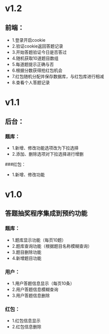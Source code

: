 v1.2
===============
## 前端：

 + 1.登录开启cookie
 + 2.验证cookie返回答题记录 
 + 3.开始答题验证今日是否答过
 + 4.随机获取10道题目数组
 + 5.每道题提示正确与否
 + 6.根据分数获得抢红包机会
 + 7.红包随机分配并保存数据库，与红包库进行相减
 + 8.查看个人答题记录

v1.1
===============

## 后台：

 ### 题库：
 + 1.新增、修改功能选项改为下拉选择
 + 2.添加、删除选项对下拉选择进行增删
 
 ###红包：
 + 1.新增、修改功能


v1.0
===============

## 答题抽奖程序集成到预约功能
 
 ### 题库：
 + 1.题库显示功能（每页10题）
 + 2.题库查询功能（根据题目名称模糊查询）
 + 3.题目删除功能
 + 4.新增题目功能
 ### 用户：
 + 1.用户答题信息显示（每页10条）
 + 2.用户答题信息模糊查询
 + 3.用户答题信息删除
 ### 红包：
 + 1.红包信息显示
 + 2.红包信息删除